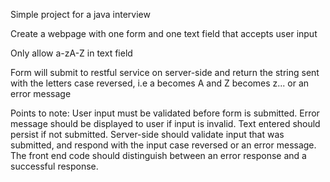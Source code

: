 Simple project for a java interview

Create a webpage with one form and one text field that accepts user input

Only allow a-zA-Z in text field

Form will submit to restful service on server-side and return the string sent with the letters case reversed, i.e a becomes A and Z becomes z... or an error message

Points to note:
 User input must be validated before form is submitted.
 Error message should be displayed to user if input is invalid.
 Text entered should persist if not submitted.
 Server-side should validate input that was submitted, and respond with the input case reversed or an error message.
 The front end code should distinguish between an error response and a successful response.


